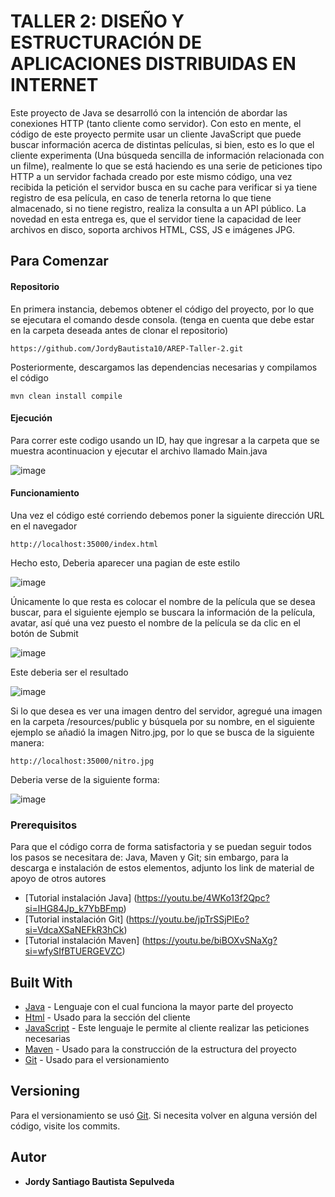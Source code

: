 # TALLER 2: DISEÑO Y ESTRUCTURACIÓN DE APLICACIONES DISTRIBUIDAS EN INTERNET

Este proyecto de Java se desarrolló con la intención de abordar las conexiones HTTP (tanto cliente como servidor). Con esto en mente, el código de este proyecto permite usar un cliente JavaScript que puede buscar información acerca de distintas películas, si bien, esto es lo que el cliente experimenta (Una búsqueda sencilla de información relacionada con un filme), realmente lo que se está haciendo es una serie de peticiones tipo HTTP a un servidor fachada creado por este mismo código, una vez recibida la petición el servidor busca en su cache para verificar si ya tiene registro de esa película, en caso de tenerla retorna lo que tiene almacenado, si no tiene registro, realiza la consulta a un API público. La novedad en esta entrega es, que el servidor tiene la capacidad de leer archivos en disco, soporta archivos HTML, CSS, JS e imágenes JPG.

## Para Comenzar

#### Repositorio

En primera instancia, debemos obtener el código del proyecto, por lo que se ejecutara el comando desde consola. (tenga en cuenta que debe estar en la carpeta deseada antes de clonar el repositorio)

~~~
https://github.com/JordyBautista10/AREP-Taller-2.git
~~~

Posteriormente, descargamos las dependencias necesarias y compilamos el código

~~~
mvn clean install compile
~~~

#### Ejecución

Para correr este codigo usando un ID, hay que ingresar a la carpeta que se muestra acontinuacion y ejecutar el archivo llamado Main.java

![image](https://github.com/JordyBautista10/AREP-Taller-2/assets/123812969/01072a26-8b49-465d-aa09-da12f2be0e83)

#### Funcionamiento

Una vez el código esté corriendo debemos poner la siguiente dirección URL en el navegador

~~~
http://localhost:35000/index.html
~~~

Hecho esto, Deberia aparecer una pagian de este estilo

![image](https://github.com/JordyBautista10/AREP-Taller-1/assets/123812969/0b4a4017-a921-4c0a-9842-bcb1d93fd39a)

Únicamente lo que resta es colocar el nombre de la película que se desea buscar, para el siguiente ejemplo se buscara la información de la película, avatar, así qué una vez puesto el nombre de la película se da clic en el botón de Submit

![image](https://github.com/JordyBautista10/AREP-Taller-1/assets/123812969/846b58ce-45de-492c-8e2b-3b16013bc6ec)

Este deberia ser el resultado

![image](https://github.com/JordyBautista10/AREP-Taller-1/assets/123812969/cfd735ef-8d29-4c4d-8208-ae8f45122abf)

Si lo que desea es ver una imagen dentro del servidor, agregué una imagen en la carpeta /resources/public y búsquela por su nombre, en el siguiente ejemplo se añadió la imagen Nitro.jpg, por lo que se busca de la siguiente manera:

~~~
http://localhost:35000/nitro.jpg
~~~

Deberia verse de la siguiente forma:

![image](https://github.com/JordyBautista10/AREP-Taller-2/assets/123812969/d0a6adf7-0d77-42ab-9899-475bb8e50e9d)

### Prerequisitos

Para que el código corra de forma satisfactoria y se puedan seguir todos los pasos se necesitara de: Java, Maven y Git; sin embargo,  para la descarga e instalación de estos elementos, adjunto los link de material de apoyo de otros autores

* [Tutorial instalación Java] (https://youtu.be/4WKo13f2Qpc?si=lHG84Jp_k7YbBFmp)
* [Tutorial instalación Git] (https://youtu.be/jpTrSSjPlEo?si=VdcaXSaNEFkR3hCk)
* [Tutorial instalación Maven] (https://youtu.be/biBOXvSNaXg?si=wfySIfBTUERGEVZC)

## Built With

* [Java](http://www.dropwizard.io/1.0.2/docs/) - Lenguaje con el cual funciona la mayor parte del proyecto
* [Html](https://developer.mozilla.org/es/docs/Web/HTML) - Usado para la sección del cliente
* [JavaScript](https://developer.mozilla.org/es/docs/Web/JavaScript) - Este lenguaje le permite al cliente realizar las peticiones necesarias
* [Maven](https://maven.apache.org/) - Usado para la construcción de la estructura del proyecto
* [Git](https://git-scm.com) - Usado para el versionamiento
  
## Versioning

Para el versionamiento se usó [Git](https://git-scm.com). Si necesita volver en alguna versión del código, visite los commits.

## Autor

* **Jordy Santiago Bautista Sepulveda** 

